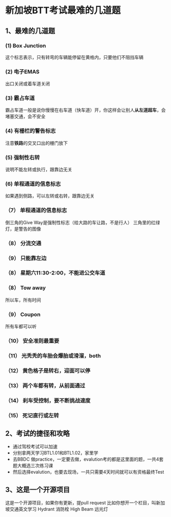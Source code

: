 # 新加坡BTT考试最难的几道题
## 1、最难的几道题
### (1) Box Junction
这个标志表示，只有转弯的车辆能停留在黄格内，只要他们不阻挡车辆
### (2) 电子EMAS
出口关闭或着车道关闭
### (3) 霸占车道
霸占车道一般是说你慢慢在右车道（快车道）开，你这样会让别人**从左道超车**，会堵塞交通，会不安全
### (4) 有栅栏的警告标志
注意**铁路**的交叉口出的栅门放下
### (5) 强制性右转
说明不能左转或执行，跟靠边无关
### (6) 单程通道的信息标志
如果遇到侧路，可以左转或右转，跟靠边无关
### （7） 单程通道的信息标志
倒三角的Give Way是强制性标志（给大路的车让路，不是行人）
三角里的红绿灯，是警告的图像
### （8） 分流交通
### （9） 只能靠左边
### （8） 星期六11:30-2:00，不能进公交车道
### （8） Tow away
所以车，所有时间
### （9） Coupon
所有车都可以听
### （10） 安全准则最重要

### （11） 光秃秃的车胎会爆胎或滑溜，both
### （12） 黄色格子是转右，迎面可以停
### （13） 两个车都有转，从前面通过
### （14） 刹车受控制，要不断挑战速度
### （15） 死记直行或左转







## 2、考试的捷径和攻略
- 通过驾校考试可以加速
- 分别拿两天学习BTL1.01和BTL1.02，家里学
- 去BBDC 做practice，一定要去做，evalution考的都是这里面的题，一共4套题大概选三次练习课
- 然后选择evalution，也要去现场，一共只需要4天时间就可以有资格最终Test

## 3、这是一个开源项目
这是一个开源项目，如果你有更新，提pull request
比如你想开一个栏目，叫新加坡交通英文学习
Hydrant 消防栓 
High Beam 远光灯